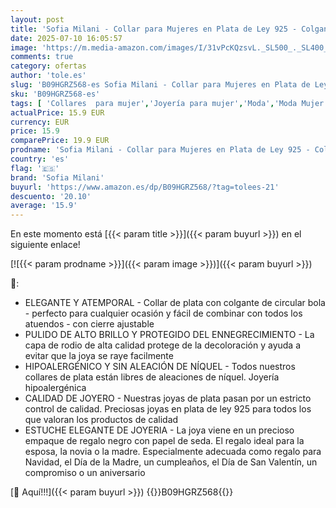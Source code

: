 ```yaml
---
layout: post
title: 'Sofia Milani - Collar para Mujeres en Plata de Ley 925 - Colgante de Circular Bola - 50382'
date: 2025-07-10 16:05:57
image: 'https://m.media-amazon.com/images/I/31vPcKQzsvL._SL500_._SL400_.jpg'
comments: true
category: ofertas
author: 'tole.es'
slug: 'B09HGRZ568-es Sofia Milani - Collar para Mujeres en Plata de Ley 925 -...'
sku: 'B09HGRZ568-es'
tags: [ 'Collares  para mujer','Joyería para mujer','Moda','Moda Mujer','de','ley','plata','sofia milani','🇪🇸', ]
actualPrice: 15.9 EUR
currency: EUR
price: 15.9
comparePrice: 19.9 EUR
prodname: 'Sofia Milani - Collar para Mujeres en Plata de Ley 925 - Colgante de Circular Bola - 50382'
country: 'es'
flag: '🇪🇸'
brand: 'Sofia Milani'
buyurl: 'https://www.amazon.es/dp/B09HGRZ568/?tag=tolees-21'
descuento: '20.10'
average: '15.9'
---
```


En este momento está [{{< param title >}}]({{< param buyurl >}}) en el siguiente enlace!

[![{{< param prodname >}}]({{< param image >}})]({{< param buyurl >}})

🔎:

- ELEGANTE Y ATEMPORAL - Collar de plata con colgante de circular bola - perfecto para cualquier ocasión y fácil de combinar con todos los atuendos - con cierre ajustable
- PULIDO DE ALTO BRILLO Y PROTEGIDO DEL ENNEGRECIMIENTO - La capa de rodio de alta calidad protege de la decoloración y ayuda a evitar que la joya se raye facilmente
- HIPOALERGÉNICO Y SIN ALEACIÓN DE NÍQUEL - Todos nuestros collares de plata están libres de aleaciones de níquel. Joyería hipoalergénica
- CALIDAD DE JOYERO - Nuestras joyas de plata pasan por un estricto control de calidad. Preciosas joyas en plata de ley 925 para todos los que valoran los productos de calidad
- ESTUCHE ELEGANTE DE JOYERIA - La joya viene en un precioso empaque de regalo negro con papel de seda. El regalo ideal para la esposa, la novia o la madre. Especialmente adecuada como regalo para Navidad, el Día de la Madre, un cumpleaños, el Día de San Valentín, un compromiso o un aniversario

[🛒 Aquí!!!]({{< param buyurl >}})
{{<world>}}B09HGRZ568{{</world>}}
